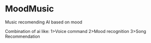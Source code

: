 # MoodMusic
Music recomending AI based on mood

Combination of ai like:
1>Voice command
2>Mood recognition
3>Song Recommendation
